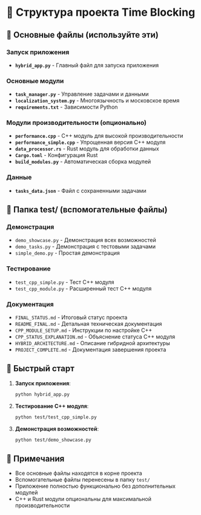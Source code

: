 # 📁 Структура проекта Time Blocking

## 🎯 Основные файлы (используйте эти)

### Запуск приложения
- **`hybrid_app.py`** - Главный файл для запуска приложения

### Основные модули
- **`task_manager.py`** - Управление задачами и данными
- **`localization_system.py`** - Многоязычность и московское время
- **`requirements.txt`** - Зависимости Python

### Модули производительности (опционально)
- **`performance.cpp`** - C++ модуль для высокой производительности
- **`performance_simple.cpp`** - Упрощенная версия C++ модуля
- **`data_processor.rs`** - Rust модуль для обработки данных
- **`Cargo.toml`** - Конфигурация Rust
- **`build_modules.py`** - Автоматическая сборка модулей

### Данные
- **`tasks_data.json`** - Файл с сохраненными задачами

## 🧪 Папка test/ (вспомогательные файлы)

### Демонстрация
- `demo_showcase.py` - Демонстрация всех возможностей
- `demo_tasks.py` - Демонстрация с тестовыми задачами
- `simple_demo.py` - Простая демонстрация

### Тестирование
- `test_cpp_simple.py` - Тест C++ модуля
- `test_cpp_module.py` - Расширенный тест C++ модуля

### Документация
- `FINAL_STATUS.md` - Итоговый статус проекта
- `README_FINAL.md` - Детальная техническая документация
- `CPP_MODULE_SETUP.md` - Инструкции по настройке C++
- `CPP_STATUS_EXPLANATION.md` - Объяснение статуса C++ модуля
- `HYBRID_ARCHITECTURE.md` - Описание гибридной архитектуры
- `PROJECT_COMPLETE.md` - Документация завершения проекта

## 🚀 Быстрый старт

1. **Запуск приложения**:
   ```bash
   python hybrid_app.py
   ```

2. **Тестирование C++ модуля**:
   ```bash
   python test/test_cpp_simple.py
   ```

3. **Демонстрация возможностей**:
   ```bash
   python test/demo_showcase.py
   ```

## 📝 Примечания

- Все основные файлы находятся в корне проекта
- Вспомогательные файлы перенесены в папку `test/`
- Приложение полностью функционально без дополнительных модулей
- C++ и Rust модули опциональны для максимальной производительности
